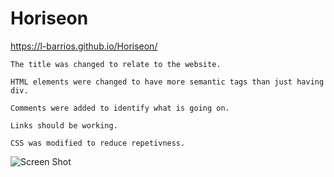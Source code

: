 # Horiseon
https://l-barrios.github.io/Horiseon/

```
The title was changed to relate to the website.

HTML elements were changed to have more semantic tags than just having div.

Comments were added to identify what is going on.

Links should be working. 

CSS was modified to reduce repetivness.

```

![Screen Shot](./Develop/assets/images/screenshot.jpg) 


